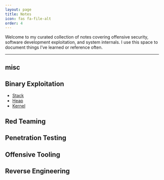 ```yaml
---
layout: page
title: Notes
icon: fas fa-file-alt
order: 4
---
```



Welcome to my curated collection of notes covering offensive security, software development exploitation, and system internals. I use this space to document things I’ve learned or reference often.

---

## misc

## Binary Exploitation

- [Stack](#)
- [Heap](#)
- [Kernel](#)

## Red Teaming

## Penetration Testing

## Offensive Tooling

## Reverse Engineering

